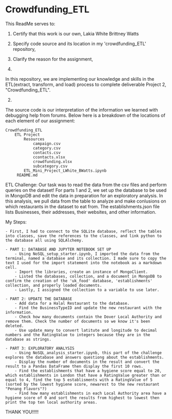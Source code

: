 # Crowdfunding_ETL

This ReadMe serves to:
   1. Certify that this work is our own,
      Lakia White
      Brittney Watts
   3. Specify code source and its location in my 'crowdfunding_ETL' repository,
   4. Clarify the reason for the assignment,

1. 
In this repository, we are implementing our knowledge and skills in the ETL(extract, transform, and load) process to complete deliverable Project 2, "Crowdfunding_ETL".

2. 
The source code is our interpretation of the information we learned with debugging help from forums. Below here
is a breakdown of the locations of each element of our assignment:

    Crowdfunding_ETL
        ETL Project
            Resources
                campaign.csv
                category.csv
                contacts.csv
                ccontacts.xlsx
                crowdfunding.xlsx
                subcategory.csv
            ETL_Mini_Project_LWhite_BWatts.ipynb
         README.md

ETL Challenge:
   Our task was to read the data from the csv files and perform queries on the dataset! For parts 1 and 2, we set up the database to be used in MongoDB and edit the data in preparation for an exploratory analysis. In this analysis, we pull data from the table to analyze and make conlusions on which restaurants in the dataset to eat from. 
   The establishments.json file lists Businesses, their addresses, their websites, and other information. 
   
   My Steps: 

    - First, I had to connect to the SQLite database, reflect the tables into classes, save the references to the classes, and link python to the database all using SQLAlchemy.

    - PART 1: DATABASE AND JUPYTER NOTEBOOK SET UP
        - Using NoSQL_setup_starter.ipynb, I imported the data from the terminal, named a database and its collection. I made sure to copy the text I used for the import statement into the notebook as a markdown cell.
        - Import the libraries, create an instance of MongoClient.
        - Listed the databases, collection, and a document in MongoDB to confirm the creation of the 'uk_food' database, 'establishments' collection, and properly loaded documents.
        - Lastly, I assigned the collection to a variable to use later.

    - PART 2: UPDATE THE DATABASE
        - Add data for a Halal Restaurant to the database.
        - Find the BusinessTypeID and update the new restaurant with the information.
        - Check how many documents contain the Dover Local Authority and remove them. Check the number of documents so we know it's been deleted.
        - Use update_many to convert latitute and longitude to decimal numbers and the RatingValue to integers because they are in the database as strings.
    
    - PART 3: EXPLORATORY ANALYSIS
        - Using NoSQL_analysis_starter.ipynb, this part of the challenge explores the database and answers questiong about the establishments.
        - Display the number of documents in the result and convert the result to a Pandas DataFrame then display the first 10 rows.
        - Find the establishments that have a hygiene score equal to 20, which establishments in London that have a RatingValue greater than or equal to 4, find the top 5 establisments with a RatingValue of 5 (sorted by the lowest hygiene score, newarest to the new restaurant "Penang Flavors"?)
        - Find how many establishments in each Local Authority area have a hygiene score of 0 and sort the results from highest to lowest then print the top ten local authority areas.

      
THANK YOU!!!!!

